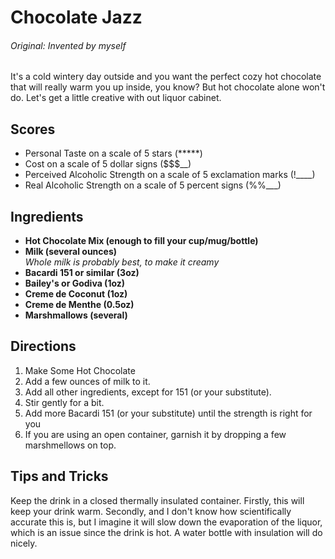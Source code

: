 # Chocolate Jazz

###### Original: Invented by myself

It's a cold wintery day outside and you want the perfect cozy hot chocolate that
will really warm you up inside, you know? But hot chocolate alone won't do.
Let's get a little creative with out liquor cabinet.

## Scores
- Personal Taste on a scale of 5 stars (*****)
- Cost on a scale of 5 dollar signs ($$$__)
- Perceived Alcoholic Strength on a scale of 5 exclamation marks (!____)
- Real Alcoholic Strength on a scale of 5 percent signs (%%___)

## Ingredients
- **Hot Chocolate Mix (enough to fill your cup/mug/bottle)**  
- **Milk (several ounces)**  
*Whole milk is probably best, to make it creamy*
- **Bacardi 151 or similar (3oz)**  
- **Bailey's or Godiva (1oz)**  
- **Creme de Coconut (1oz)**  
- **Creme de Menthe (0.5oz)**  
- **Marshmallows (several)**   

## Directions
1. Make Some Hot Chocolate
2. Add a few ounces of milk to it.
3. Add all other ingredients, except for 151 (or your substitute).
4. Stir gently for a bit.
5. Add more Bacardi 151 (or your substitute) until the strength is right for you
6. If you are using an open container, garnish it by dropping a few marshmellows
on top.

## Tips and Tricks

Keep the drink in a closed thermally insulated container. Firstly, this will 
keep your drink warm. Secondly, and I don't know how scientifically accurate 
this is, but I imagine it will slow down the evaporation of the liquor, which
is an issue since the drink is hot. A water bottle with insulation will do 
nicely.

